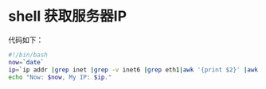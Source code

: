 # shell 获取服务器IP

代码如下：
```bash
#!/bin/bash
now=`date`
ip=`ip addr |grep inet |grep -v inet6 |grep eth1|awk '{print $2}' |awk -F "/" '{print $1}'`
echo "Now: $now, My IP: $ip."
```